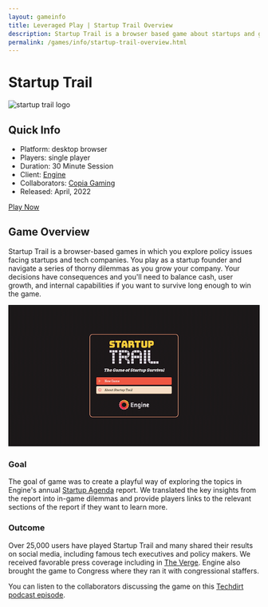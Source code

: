 ```yaml
---
layout: gameinfo
title: Leveraged Play | Startup Trail Overview
description: Startup Trail is a browser based game about startups and government policy. Guide your startup through a series of dilemmas as you go from founding through to possible exit. Commissioned by Engine as a playable version of their annual report.
permalink: /games/info/startup-trail-overview.html
---
```


# Startup Trail

<div class="row mb-5">
  <div class="text-center">
    <img src="https://blog.randylubin.com/images/startuptrail-1200x630.png" alt="startup trail logo" class="img-fluid mx-auto d-block" style="max-width: 500px;">
  </div>
</div>

## Quick Info

<ul>
  <li>Platform: desktop browser</li>
  <li>Players: single player</li>
  <li>Duration: 30 Minute Session</li>
  <li>Client: <a href="https://www.engine.is/" target="_blank">Engine</a></li>
  <li>Collaborators: <a href="https://copia.is/gaming/" target="_blank">Copia Gaming</a></li>
  <li>Released: April, 2022</li>
</ul>

<a href="https://startuptrail.engine.is/" target="_blank" class="btn btn-secondary" role="button">
  Play Now
</a>

## Game Overview

Startup Trail is a browser-based games in which you explore policy issues facing startups and tech companies. You play as a startup founder and navigate a series of thorny dilemmas as you grow your company. Your decisions have consequences and you'll need to balance cash, user growth, and internal capabilities if you want to survive long enough to win the game.

<img alt="screen shots from startup trail" src="/img/game-images/startuptrail-screens.webp" class="img-fluid mx-auto d-block">

### Goal

The goal of game was to create a playful way of exploring the topics in Engine's annual [Startup Agenda](https://www.engine.is/news/category/engine-releases-2022-startup-agenda) report. We translated the key insights from the report into in-game dilemmas and provide players links to the relevant sections of the report if they want to learn more.

### Outcome

Over 25,000 users have played Startup Trail and many shared their results on social media, including famous tech executives and policy makers. We received favorable press coverage including in [The Verge](https://www.theverge.com/2022/4/28/23045333/startup-trail-game-oregon). Engine also brought the game to Congress where they ran it with congressional staffers.

You can listen to the collaborators discussing the game on this [Techdirt podcast episode](https://soundcloud.com/techdirt/the-startup-trail).
